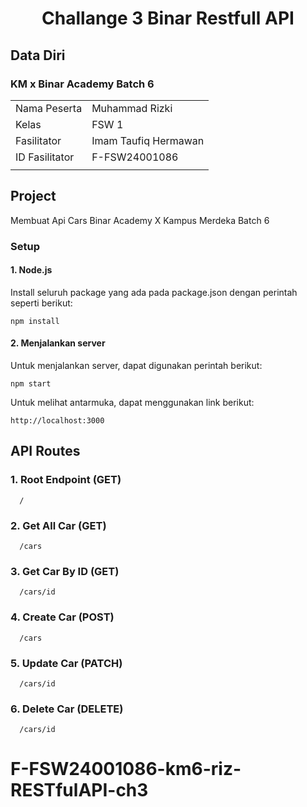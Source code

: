 <h1 align="center">
  Challange 3 Binar Restfull API
</h1>

## Data Diri

### KM x Binar Academy Batch 6

|                |                      |
| -------------- | -------------------- |
| Nama Peserta   | Muhammad Rizki       |
| Kelas          | FSW 1                |
| Fasilitator    | Imam Taufiq Hermawan |
| ID Fasilitator | F-FSW24001086        |
|                |                      |

## Project

Membuat Api Cars Binar Academy X Kampus Merdeka Batch 6

### Setup

#### 1. Node.js

Install seluruh package yang ada pada package.json dengan perintah seperti berikut:

```
npm install
```

#### 2. Menjalankan server

Untuk menjalankan server, dapat digunakan perintah berikut:

```
npm start
```

Untuk melihat antarmuka, dapat menggunakan link berikut:

```
http://localhost:3000 
```

## API Routes

### 1. Root Endpoint (GET)

```http
  /
```

### 2. Get All Car (GET)

```http
  /cars
```

### 3. Get Car By ID (GET)

```http
  /cars/id
```

### 4. Create Car (POST)

```http
  /cars
```

### 5. Update Car (PATCH)

```http
  /cars/id
```

### 6. Delete Car (DELETE)

```http
  /cars/id
```


# F-FSW24001086-km6-riz-RESTfulAPI-ch3
